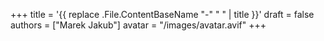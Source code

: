 +++
title = '{{ replace .File.ContentBaseName "-" " " | title }}'
draft = false
authors = ["Marek Jakub"]
avatar = "/images/avatar.avif"
+++
